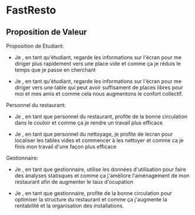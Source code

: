 # FastResto
## Proposition de Valeur

Proposition de 
Etudiant:

* Je , en tant qu'étudiant, regarde les informations sur l'écran pour me diriger plus rapidement vers une place vide et comme ça je réduis le temps que je passe en cherchant

* Je , en tant qu'étudiant, regarde les informations sur l'écran pour me diriger vers une table qui peut avoir suffisament de places libres pour moi et mes amis et comme cela nous augmentons le confort collectif.

Personnel du restaurant:

* Je , en tant que personnel du restaurant, profite de la bonne circulation dans le couloir et comme ça je rendre un travail plus efficace

* Je , en tant que personnel du nettoyage, je profite de lecran pour localiser les tables vides et commencer à les nettoyer et comme ca je finis mon travail d'une façon plus efficace

Gestionnaire:

* Je , en tant que gestionnaire, utilise les données d'utilisation pour faire des analyses statisques et comme ça j'amèliore l'aménagement de mon restaurant afin de augmenter le taux d'ocupation

* Je , en tant que gestionnaire, profite de la bonne circulation pour optimiser la structure du restaurant et comme ça j'augmente la rentabilité et la organisation des installations.
